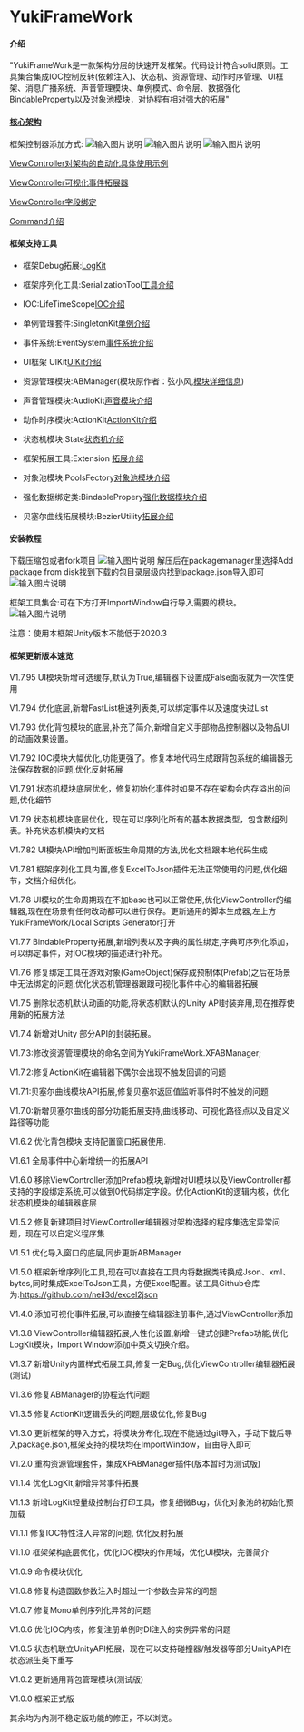 # YukiFrameWork

#### 介绍
"YukiFrameWork是一款架构分层的快速开发框架。代码设计符合solid原则。工具集合集成IOC控制反转(依赖注入)、状态机、资源管理、动作时序管理、UI框架、消息广播系统、声音管理模块、单例模式、命令层、数据强化BindableProperty以及对象池模块，对协程有相对强大的拓展"

#### [核心架构](https://gitee.com/NikaidoShinku/YukiFrameWork/blob/master/YukiFrameWork/Framework/2.Architecture.md)

框架控制器添加方式:
![输入图片说明](YukiFrameWork/Framework/Texture/Controller1.png)
![输入图片说明](YukiFrameWork/Framework/Texture/Controller2.png)
![输入图片说明](YukiFrameWork/Framework/Texture/Controller3.png)

[ViewController对架构的自动化具体使用示例](https://gitee.com/NikaidoShinku/YukiFrameWork/blob/master/YukiFrameWork/Framework/ViewController使用说明.md)

[ViewController可视化事件拓展器](https://gitee.com/NikaidoShinku/YukiFrameWork/blob/master/YukiFrameWork/Framework/ViewController拓展事件可视化.md)

[ViewController字段绑定](https://gitee.com/NikaidoShinku/YukiFrameWork/blob/master/YukiFrameWork/Framework/ViewController绑定字段.md)

[Command介绍](https://gitee.com/NikaidoShinku/YukiFrameWork/blob/master/YukiFrameWork/Framework/Abstract/10.Command.md)

#### 框架支持工具

- 框架Debug拓展:[LogKit](https://gitee.com/NikaidoShinku/YukiFrameWork/blob/master/YukiFrameWork/Framework/LogKit/15.控制台日志工具.md)

- 框架序列化工具:SerializationTool[工具介绍](https://gitee.com/NikaidoShinku/YukiFrameWork/blob/master/YukiFrameWork/Framework/Serialization/序列化工具.md)

- IOC:LifeTimeScope[IOC介绍](https://gitee.com/NikaidoShinku/YukiFrameWork/blob/master/YukiFrameWork/Tool~/IOCContainer/1.LifeTimeScope.md)

- 单例管理套件:SingletonKit[单例介绍](https://gitee.com/NikaidoShinku/YukiFrameWork/blob/master/YukiFrameWork/Framework/Singleton/9.%E5%8D%95%E4%BE%8B.md)

- 事件系统:EventSystem[事件系统介绍](https://gitee.com/NikaidoShinku/YukiFrameWork/blob/master/YukiFrameWork/Framework/Events/7.%E6%B6%88%E6%81%AF%E5%B9%BF%E6%92%AD%E6%A8%A1%E5%9D%97.md)

- UI框架 UIKit[UIKit介绍](https://gitee.com/NikaidoShinku/YukiFrameWork/blob/master/YukiFrameWork/Tool~/UI/6.UI%E6%A8%A1%E5%9D%97.md)

- 资源管理模块:ABManager(模块原作者：弦小风,[模块详细信息](https://gitee.com/xianfengkeji/xfabmanager.git))

- 声音管理模块:AudioKit[声音模块介绍](https://gitee.com/NikaidoShinku/YukiFrameWork/blob/master/YukiFrameWork/Tool~/Audio/8.%E5%A3%B0%E9%9F%B3%E7%AE%A1%E7%90%86%E6%A8%A1%E5%9D%97.md)

- 动作时序模块:ActionKit[ActionKit介绍](https://gitee.com/NikaidoShinku/YukiFrameWork/blob/master/YukiFrameWork/Tool~/ActionKit/5.%E5%8A%A8%E4%BD%9C%E6%97%B6%E5%BA%8F%E7%AE%A1%E7%90%86%E6%A8%A1%E5%9D%97.md)

- 状态机模块:State[状态机介绍](https://gitee.com/NikaidoShinku/YukiFrameWork/blob/master/YukiFrameWork/Tool~/StateMechine/3.%E7%8A%B6%E6%80%81%E6%9C%BA.md)
 
- 框架拓展工具:Extension [拓展介绍](https://gitee.com/NikaidoShinku/YukiFrameWork/blob/master/YukiFrameWork/Framework/Extension/13.%E6%8B%93%E5%B1%95.md)

- 对象池模块:PoolsFectory[对象池模块介绍](https://gitee.com/NikaidoShinku/YukiFrameWork/blob/master/YukiFrameWork/Framework/Pools/12.%E5%AF%B9%E8%B1%A1%E6%B1%A0%E6%A8%A1%E5%9D%97.md)

- 强化数据绑定类:BindablePropery[强化数据模块介绍](https://gitee.com/NikaidoShinku/YukiFrameWork/blob/master/YukiFrameWork/Framework/Abstract/11.BindableProperty.md)

- 贝塞尔曲线拓展模块:BezierUtility[拓展介绍](https://gitee.com/NikaidoShinku/YukiFrameWork/blob/master/YukiFrameWork/Tool~/Bezier/Bezier.md)
#### 安装教程
下载压缩包或者fork项目
![输入图片说明](YukiFrameWork/Plugins/Description/Resources/Loading.png)
解压后在packagemanager里选择Add package from disk找到下载的包目录层级内找到package.json导入即可
![输入图片说明](YukiFrameWork/Plugins/Description/Resources/Loading2.png)

框架工具集合:可在下方打开ImportWindow自行导入需要的模块。
![输入图片说明](YukiFrameWork/Framework/Texture/des.png)

注意：使用本框架Unity版本不能低于2020.3

#### 框架更新版本速览

V1.7.95 UI模块新增可选缓存,默认为True,编辑器下设置成False面板就为一次性使用

V1.7.94 优化底层,新增FastList极速列表类,可以绑定事件以及速度快过List

V1.7.93 优化背包模块的底层,补充了简介,新增自定义手部物品控制器以及物品UI的动画效果设置。

V1.7.92 IOC模块大幅优化,功能更强了。修复本地代码生成跟背包系统的编辑器无法保存数据的问题,优化反射拓展

V1.7.91 状态机模块底层优化，修复初始化事件时如果不存在架构会内存溢出的问题,优化细节

V1.7.9 状态机模块底层优化，现在可以序列化所有的基本数据类型，包含数组列表。补充状态机模块的文档

V1.7.82 UI模块API增加判断面板生命周期的方法,优化文档跟本地代码生成

V1.7.81 框架序列化工具内置,修复ExcelToJson插件无法正常使用的问题,优化细节，文档介绍优化。

V1.7.8 UI模块的生命周期现在不加base也可以正常使用,优化ViewController的编辑器,现在在场景有任何改动都可以进行保存。更新通用的脚本生成器,左上方YukiFrameWork/Local Scripts Generator打开

V1.7.7 BindableProperty拓展,新增列表以及字典的属性绑定,字典可序列化添加，可以绑定事件，对IOC模块的描述进行补充。

V1.7.6 修复绑定工具在游戏对象(GameObject)保存成预制体(Prefab)之后在场景中无法绑定的问题,优化状态机管理器跟跟可视化事件中心的编辑器拓展

V1.7.5 删除状态机默认动画的功能,将状态机默认的Unity API封装弃用,现在推荐使用新的拓展方法

V1.7.4 新增对Unity 部分API的封装拓展。

V1.7.3:修改资源管理模块的命名空间为YukiFrameWork.XFABManager;

V1.7.2:修复ActionKit在编辑器下偶尔会出现不触发回调的问题

V1.7.1:贝塞尔曲线模块API拓展,修复贝塞尔返回值监听事件时不触发的问题

V1.7.0:新增贝塞尔曲线的部分功能拓展支持,曲线移动、可视化路径点以及自定义路径等功能

V1.6.2 优化背包模块,支持配置窗口拓展使用.

V1.6.1 全局事件中心新增统一的拓展API

V1.6.0 移除ViewController添加Prefab模块,新增对UI模块以及ViewController都支持的字段绑定系统,可以做到0代码绑定字段。优化ActionKit的逻辑内核，优化状态机模块的编辑器底层

V1.5.2 修复新建项目时ViewController编辑器对架构选择的程序集选定异常问题，现在可以自定义程序集

V1.5.1 优化导入窗口的底层,同步更新ABManager

V1.5.0 框架新增序列化工具,现在可以直接在工具内将数据类转换成Json、xml、bytes,同时集成ExcelToJson工具，方便Excel配置。该工具Github仓库为:https://github.com/neil3d/excel2json

V1.4.0 添加可视化事件拓展,可以直接在编辑器注册事件,通过ViewController添加

V1.3.8 ViewController编辑器拓展,人性化设置,新增一键式创建Prefab功能,优化LogKit模块，Import Window添加中英文切换介绍。

V1.3.7 新增Unity内置样式拓展工具,修复一定Bug,优化ViewController编辑器拓展(测试)

V1.3.6 修复ABManager的协程迭代问题

V1.3.5 修复ActionKit逻辑丢失的问题,层级优化,修复Bug

V1.3.0 更新框架的导入方式，将模块分布化,现在不能通过git导入，手动下载后导入package.json,框架支持的模块均在ImportWindow，自由导入即可

V1.2.0 重构资源管理套件，集成XFABManager插件(版本暂时为测试版)

V1.1.4 优化LogKit,新增异常事件拓展

V1.1.3 新增LogKit轻量级控制台打印工具，修复细微Bug，优化对象池的初始化预加载

V1.1.1 修复IOC特性注入异常的问题, 优化反射拓展

V1.1.0 框架架构底层优化，优化IOC模块的作用域，优化UI模块，完善简介

V1.0.9 命令模块优化

V1.0.8 修复构造函数参数注入时超过一个参数会异常的问题

V1.0.7 修复Mono单例序列化异常的问题

V1.0.6 优化IOC内核，修复注册单例时DI注入的实例异常的问题

V1.0.5 状态机联立UnityAPI拓展，现在可以支持碰撞器/触发器等部分UnityAPI在状态派生类下重写

V1.0.2 更新通用背包管理模块(测试版)

V1.0.0 框架正式版

其余均为内测不稳定版功能的修正，不以浏览。